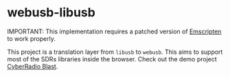 # webusb-libusb

IMPORTANT: This implementation requires a patched version of [Emscripten](https://github.com/emscripten-core/emscripten/pull/13315) to work properly. 

This project is a translation layer from `libusb` to `webusb`. This aims to support most of the SDRs libraries inside the browser. Check out the demo project [CyberRadio Blast](https://github.com/luigifcruz/CyberRadioBlast).
